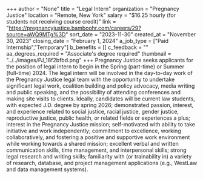 +++
author = "None"
title = "Legal Intern"
organization = "Pregnancy Justice"
location = "Remote, New York"
salary = "$16.25 hourly (for students not receiving course credit)"
link = "https://pregnancyjustice.bamboohr.com/careers/29?source=aWQ9MTg%3D"
sort_date = "2023-11-30"
created_at = "November 30, 2023"
closing_date = "February 1, 2024"
a_job_type = ["Paid Internship","Temporary"]
b_benefits = []
c_feedback = ""
aa_degrees_required = "Associate's degree required"
thumbnail = "../../images/PJ_18f2bfbd.png"
+++
Pregnancy Justice seeks applicants for the position of legal intern to begin in the Spring (part-time) or Summer (full-time) 2024. The legal intern will be involved in the day-to-day work of the Pregnancy Justice legal team with the opportunity to undertake significant legal work, coalition building and policy advocacy, media writing and public speaking, and the possibility of attending conferences and making site visits to clients. Ideally, candidates will be current law students, with expected J.D. degree by spring 2026;
demonstrated passion, interest, and experience related to social justice, racial justice, gender justice, reproductive justice, public health, or related fields or experiences a plus; interest in the Pregnancy Justice mission; self-motivated with ability to take initiative and work independently; commitment to excellence, working collaboratively, and fostering a positive and supportive work environment while working towards a shared mission; excellent verbal and written communication skills, time management, and interpersonal skills;
strong legal research and writing skills; familiarity with (or trainability in) a variety of research, database, and project management applications (e.g., WestLaw and data management systems).